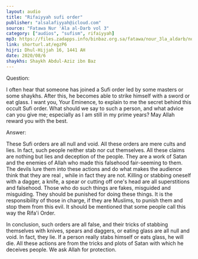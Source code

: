 ```yaml
---
layout: audio
title: "Rifaiyyah sufi order"
publisher: "alsalafiyyah@icloud.com"
source: "Fatawa Nur 'Ala al-Darb vol 3"
category: ["audios", "sufism", rifaiyyah]
mp3: https://files.zadapps.info/binbaz.org.sa/fatawa/nour_3la_aldarb/nour_487/48702.mp3
link: shorturl.at/egzP6
hijri: Dhul-Hijjah 16, 1441 AH
date: 2020/08/6
shaykhs: Shaykh Abdul-Aziz ibn Baz
---
```


Question:

I often hear that someone has joined a Sufi order led by some masters or some shaykhs. After this, he becomes able to strike himself with a sword or eat glass. I want you, Your Eminence, to explain to me the secret behind this occult Sufi order. What should we say to such a person, and what advice can you give me; especially as I am still in my prime years? May Allah reward you with the best. 

Answer:

These Sufi orders are all null and void. All these orders are mere cults and lies. In fact, such people neither stab nor cut themselves. All these claims are nothing but lies and deception of the people. They are a work of Satan and the enemies of Allah who made this falsehood fair-seeming to them. The devils lure them into these actions and do what makes the audience think that they are real , while in fact they are not. Killing or stabbing oneself with a dagger, a knife, a spear or cutting off one's head are all superstitions and falsehood. Those who do such things are fakes, misguided and misguiding. They should be punished for doing these things. It is the responsibility of those in charge, if they are Muslims, to punish them and stop them from this evil. It should be mentioned that some people call this way the Rifa'i Order. 

In conclusion, such orders are all false, and their tricks of stabbing themselves with knives, spears and daggers, or eating glass are all null and void. In fact, they lie. If a person really stabs himself or eats glass, he will die. All these actions are from the tricks and plots of Satan with which he deceives people. We ask Allah for protection. 

